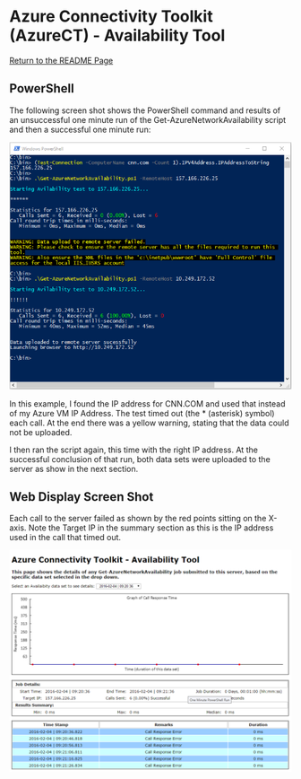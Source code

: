 # Azure Connectivity Toolkit (AzureCT) - Availability Tool

[Return to the README Page][HOME]

## PowerShell
The following screen shot shows the PowerShell command and results of an unsuccessful one minute run of the Get-AzureNetworkAvailability script and then a successful one minute run:

![0]

In this example, I found the IP address for CNN.COM and used that instead of my Azure VM IP Address. The test timed out (the * (asterisk) symbol) each call. At the end there was a yellow warning, stating that the data could not be uploaded.

I then ran the script again, this time with the right IP address. At the successful conclusion of that run, both data sets were uploaded to the server as show in the next section.

## Web Display Screen Shot
Each call to the server failed as shown by the red points sitting on the X-axis. Note the Target IP in the summary section as this is the IP address used in the call that timed out.

![1]

<!--Image References-->
[0]: PowerShellTimeout.png "One Minute PowerShell Run"
[1]: DisplayTimeout.png "Web Server Display of Data Set"

<!--Link References-->
[HOME]: ../../../